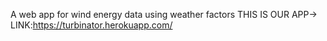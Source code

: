 A web app for wind energy data using weather factors THIS IS OUR APP-> LINK:https://turbinator.herokuapp.com/
